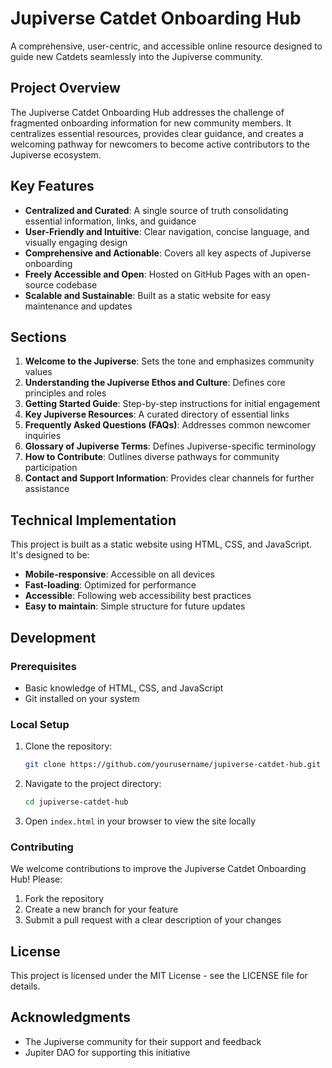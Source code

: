 # Jupiverse Catdet Onboarding Hub

A comprehensive, user-centric, and accessible online resource designed to guide new Catdets seamlessly into the Jupiverse community.

## Project Overview

The Jupiverse Catdet Onboarding Hub addresses the challenge of fragmented onboarding information for new community members. It centralizes essential resources, provides clear guidance, and creates a welcoming pathway for newcomers to become active contributors to the Jupiverse ecosystem.

## Key Features

- **Centralized and Curated**: A single source of truth consolidating essential information, links, and guidance
- **User-Friendly and Intuitive**: Clear navigation, concise language, and visually engaging design
- **Comprehensive and Actionable**: Covers all key aspects of Jupiverse onboarding
- **Freely Accessible and Open**: Hosted on GitHub Pages with an open-source codebase
- **Scalable and Sustainable**: Built as a static website for easy maintenance and updates

## Sections

1. **Welcome to the Jupiverse**: Sets the tone and emphasizes community values
2. **Understanding the Jupiverse Ethos and Culture**: Defines core principles and roles
3. **Getting Started Guide**: Step-by-step instructions for initial engagement
4. **Key Jupiverse Resources**: A curated directory of essential links
5. **Frequently Asked Questions (FAQs)**: Addresses common newcomer inquiries
6. **Glossary of Jupiverse Terms**: Defines Jupiverse-specific terminology
7. **How to Contribute**: Outlines diverse pathways for community participation
8. **Contact and Support Information**: Provides clear channels for further assistance

## Technical Implementation

This project is built as a static website using HTML, CSS, and JavaScript. It's designed to be:

- **Mobile-responsive**: Accessible on all devices
- **Fast-loading**: Optimized for performance
- **Accessible**: Following web accessibility best practices
- **Easy to maintain**: Simple structure for future updates

## Development

### Prerequisites

- Basic knowledge of HTML, CSS, and JavaScript
- Git installed on your system

### Local Setup

1. Clone the repository:

   ```bash
   git clone https://github.com/yourusername/jupiverse-catdet-hub.git
   ```

2. Navigate to the project directory:

   ```bash
   cd jupiverse-catdet-hub
   ```

3. Open `index.html` in your browser to view the site locally

### Contributing

We welcome contributions to improve the Jupiverse Catdet Onboarding Hub! Please:

1. Fork the repository
2. Create a new branch for your feature
3. Submit a pull request with a clear description of your changes

## License

This project is licensed under the MIT License - see the LICENSE file for details.

## Acknowledgments

- The Jupiverse community for their support and feedback
- Jupiter DAO for supporting this initiative
